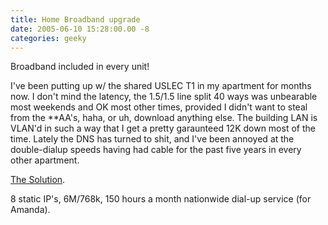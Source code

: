 ```yaml
---
title: Home Broadband upgrade
date: 2005-06-10 15:28:00.00 -8
categories: geeky
---
```

Broadband included in every unit!

I've been putting up w/ the shared USLEC T1 in my apartment for months now. I don't mind the latency, the 1.5/1.5 line split 40 ways was unbearable most weekends and OK most other times, provided I didn't want to steal from the **AA's, haha, or uh, download anything else. The building LAN is VLAN'd in such a way that I get a pretty garaunteed 12K down most of the time. Lately the DNS has turned to shit, and I've been annoyed at the double-dialup speeds having had cable for the past five years in every other apartment.

[The Solution](http://www.speakeasy.net/business/onelink/package?speed=60768&service=NA).

8 static IP's, 6M/768k, 150 hours a month nationwide dial-up service (for Amanda).
